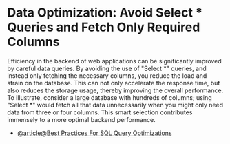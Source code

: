 # Data Optimization: Avoid Select * Queries and Fetch Only Required Columns

Efficiency in the backend of web applications can be significantly improved by careful data queries. By avoiding the use of "Select *" queries, and instead only fetching the necessary columns, you reduce the load and strain on the database. This can not only accelerate the response time, but also reduces the storage usage, thereby improving the overall performance. To illustrate, consider a large database with hundreds of columns; using "Select *" would fetch all that data unnecessarily when you might only need data from three or four columns. This smart selection contributes immensely to a more optimal backend performance.

- [@article@Best Practices For SQL Query Optimizations](https://www.geeksforgeeks.org/best-practices-for-sql-query-optimizations/)